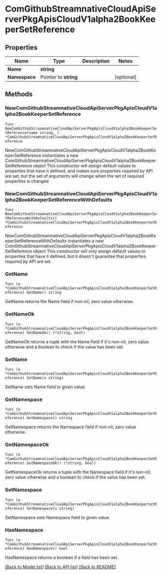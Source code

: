 # ComGithubStreamnativeCloudApiServerPkgApisCloudV1alpha2BookKeeperSetReference

## Properties

Name | Type | Description | Notes
------------ | ------------- | ------------- | -------------
**Name** | **string** |  | 
**Namespace** | Pointer to **string** |  | [optional] 

## Methods

### NewComGithubStreamnativeCloudApiServerPkgApisCloudV1alpha2BookKeeperSetReference

`func NewComGithubStreamnativeCloudApiServerPkgApisCloudV1alpha2BookKeeperSetReference(name string, ) *ComGithubStreamnativeCloudApiServerPkgApisCloudV1alpha2BookKeeperSetReference`

NewComGithubStreamnativeCloudApiServerPkgApisCloudV1alpha2BookKeeperSetReference instantiates a new ComGithubStreamnativeCloudApiServerPkgApisCloudV1alpha2BookKeeperSetReference object
This constructor will assign default values to properties that have it defined,
and makes sure properties required by API are set, but the set of arguments
will change when the set of required properties is changed

### NewComGithubStreamnativeCloudApiServerPkgApisCloudV1alpha2BookKeeperSetReferenceWithDefaults

`func NewComGithubStreamnativeCloudApiServerPkgApisCloudV1alpha2BookKeeperSetReferenceWithDefaults() *ComGithubStreamnativeCloudApiServerPkgApisCloudV1alpha2BookKeeperSetReference`

NewComGithubStreamnativeCloudApiServerPkgApisCloudV1alpha2BookKeeperSetReferenceWithDefaults instantiates a new ComGithubStreamnativeCloudApiServerPkgApisCloudV1alpha2BookKeeperSetReference object
This constructor will only assign default values to properties that have it defined,
but it doesn't guarantee that properties required by API are set

### GetName

`func (o *ComGithubStreamnativeCloudApiServerPkgApisCloudV1alpha2BookKeeperSetReference) GetName() string`

GetName returns the Name field if non-nil, zero value otherwise.

### GetNameOk

`func (o *ComGithubStreamnativeCloudApiServerPkgApisCloudV1alpha2BookKeeperSetReference) GetNameOk() (*string, bool)`

GetNameOk returns a tuple with the Name field if it's non-nil, zero value otherwise
and a boolean to check if the value has been set.

### SetName

`func (o *ComGithubStreamnativeCloudApiServerPkgApisCloudV1alpha2BookKeeperSetReference) SetName(v string)`

SetName sets Name field to given value.


### GetNamespace

`func (o *ComGithubStreamnativeCloudApiServerPkgApisCloudV1alpha2BookKeeperSetReference) GetNamespace() string`

GetNamespace returns the Namespace field if non-nil, zero value otherwise.

### GetNamespaceOk

`func (o *ComGithubStreamnativeCloudApiServerPkgApisCloudV1alpha2BookKeeperSetReference) GetNamespaceOk() (*string, bool)`

GetNamespaceOk returns a tuple with the Namespace field if it's non-nil, zero value otherwise
and a boolean to check if the value has been set.

### SetNamespace

`func (o *ComGithubStreamnativeCloudApiServerPkgApisCloudV1alpha2BookKeeperSetReference) SetNamespace(v string)`

SetNamespace sets Namespace field to given value.

### HasNamespace

`func (o *ComGithubStreamnativeCloudApiServerPkgApisCloudV1alpha2BookKeeperSetReference) HasNamespace() bool`

HasNamespace returns a boolean if a field has been set.


[[Back to Model list]](../README.md#documentation-for-models) [[Back to API list]](../README.md#documentation-for-api-endpoints) [[Back to README]](../README.md)


